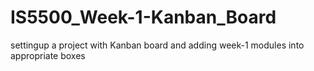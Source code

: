 # IS5500_Week-1-Kanban_Board
settingup a project with Kanban board and adding week-1 modules into appropriate boxes
